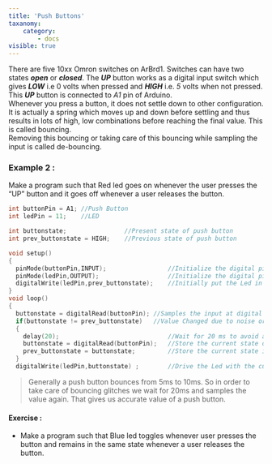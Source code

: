 ```yaml
---
title: 'Push Buttons'
taxanomy:
    category:
        - docs
visible: true
---
```

There are five 10xx Omron switches on ArBrd1. Switches can have two states **_open_** or **_closed_**. The **_UP_** button works as a digital input switch which gives **_LOW_** i.e 0 volts when pressed and **_HIGH_** i.e. *5* volts when not pressed. This **_UP_** button is connected to _A1_  pin of Arduino.  
Whenever you press a button, it does not settle down to other configuration. It is actually a spring which moves up and down before settling and thus results in lots of high, low combinations before reaching the final value. This is called bouncing.  
Removing this bouncing or taking care of this bouncing while sampling the input is called de-bouncing.  
### Example 2 :
Make a program such that Red led goes on whenever the user presses the “UP” button and it goes off whenever a user releases the button.
```c
int buttonPin = A1; //Push Button 
int ledPin = 11;    //LED 

int buttonstate;                //Present state of push button 
int prev_buttonstate = HIGH;    //Previous state of push button

void setup() 
{
  pinMode(buttonPin,INPUT);                 //Initialize the digital pin 2 as an Input
  pinMode(ledPin,OUTPUT);                   //Initialize the digital pin 13 as an Output 
  digitalWrite(ledPin,prev_buttonstate);    //Initially put the Led in ON state
}
void loop() 
{
  buttonstate = digitalRead(buttonPin); //Samples the input at digital pin 2
  if(buttonstate != prev_buttonstate)   //Value Changed due to noise or pressing of push button
  { 
    delay(20);                              //Wait for 20 ms to avoid any noise or bouncing 
    buttonstate = digitalRead(buttonPin);   //Store the current state of push button  
    prev_buttonstate = buttonstate;         //Store the current state in prev_buttonstate for the next comparison
  }
  digitalWrite(ledPin,buttonstate) ;        //Drive the Led with the current state of push button 
```
>Generally a push button bounces from 5ms to 10ms. So in order to take care of bouncing glitches we wait for 20ms and samples the value again. That gives us accurate value of a push button.
#### Exercise :
+ Make a program such that Blue led toggles whenever user presses the button and remains in the same state whenever a user releases the button. 